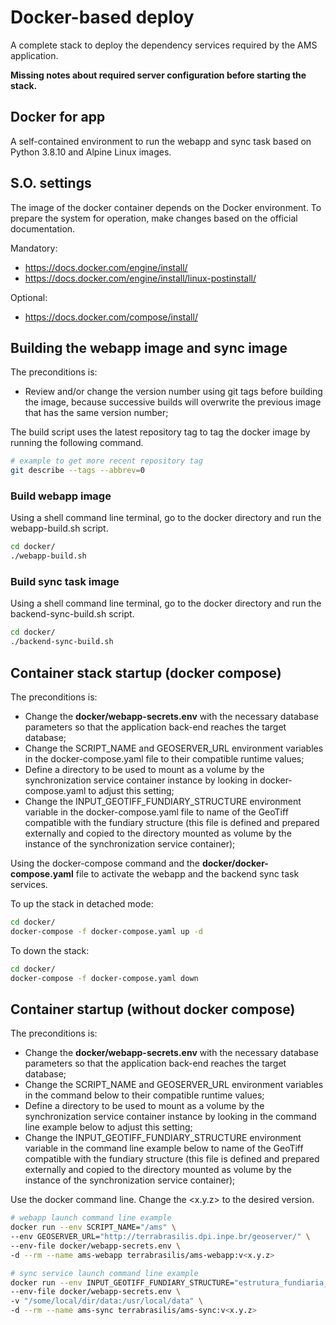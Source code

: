 # Docker-based deploy

A complete stack to deploy the dependency services required by the AMS application.

**Missing notes about required server configuration before starting the stack.**

## Docker for app

A self-contained environment to run the webapp and sync task based on Python 3.8.10 and Alpine Linux images.

## S.O. settings

The image of the docker container depends on the Docker environment. To prepare the system for operation, make changes based on the official documentation.

Mandatory:
 - https://docs.docker.com/engine/install/
 - https://docs.docker.com/engine/install/linux-postinstall/

Optional:
 - https://docs.docker.com/compose/install/


## Building the webapp image and sync image

The preconditions is:
 - Review and/or change the version number using git tags before building the image, because successive builds will overwrite the previous image that has the same version number;

The build script uses the latest repository tag to tag the docker image by running the following command.
```sh
# example to get more recent repository tag
git describe --tags --abbrev=0
```

### Build webapp image

Using a shell command line terminal, go to the docker directory and run the webapp-build.sh script.

```sh
cd docker/
./webapp-build.sh
```

### Build sync task image

Using a shell command line terminal, go to the docker directory and run the backend-sync-build.sh script.

```sh
cd docker/
./backend-sync-build.sh
```

## Container stack startup (docker compose)

The preconditions is:
 - Change the **docker/webapp-secrets.env** with the necessary database parameters so that the application back-end reaches the target database;
 - Change the SCRIPT_NAME and GEOSERVER_URL environment variables in the docker-compose.yaml file to their compatible runtime values;
 - Define a directory to be used to mount as a volume by the synchronization service container instance by looking in docker-compose.yaml to adjust this setting;
 - Change the INPUT_GEOTIFF_FUNDIARY_STRUCTURE environment variable in the docker-compose.yaml file to name of the GeoTiff compatible with the fundiary structure (this file is defined and prepared externally and copied to the directory mounted as volume by the instance of the synchronization service container);

Using the docker-compose command and the **docker/docker-compose.yaml** file to activate the webapp and the backend sync task services.

To up the stack in detached mode:
```sh
cd docker/
docker-compose -f docker-compose.yaml up -d
```

To down the stack:
```sh
cd docker/
docker-compose -f docker-compose.yaml down
```

## Container startup (without docker compose)

The preconditions is:
 - Change the **docker/webapp-secrets.env** with the necessary database parameters so that the application back-end reaches the target database;
 - Change the SCRIPT_NAME and GEOSERVER_URL environment variables in the command below to their compatible runtime values;
 - Define a directory to be used to mount as a volume by the synchronization service container instance by looking in the command line example below to adjust this setting;
 - Change the INPUT_GEOTIFF_FUNDIARY_STRUCTURE environment variable in the command line example below to name of the GeoTiff compatible with the fundiary structure (this file is defined and prepared externally and copied to the directory mounted as volume by the instance of the synchronization service container);

Use the docker command line. Change the <x.y.z> to the desired version.

```sh
# webapp launch command line example
docker run --env SCRIPT_NAME="/ams" \
--env GEOSERVER_URL="http://terrabrasilis.dpi.inpe.br/geoserver/" \
--env-file docker/webapp-secrets.env \
-d --rm --name ams-webapp terrabrasilis/ams-webapp:v<x.y.z>

# sync service launch command line example
docker run --env INPUT_GEOTIFF_FUNDIARY_STRUCTURE="estrutura_fundiaria_cst_lzw_4326.tif" \
--env-file docker/webapp-secrets.env \
-v "/some/local/dir/data:/usr/local/data" \
-d --rm --name ams-sync terrabrasilis/ams-sync:v<x.y.z>
```